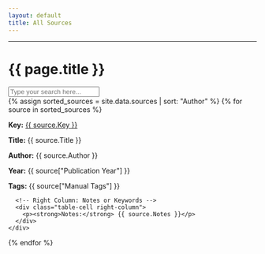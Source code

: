 ```yaml
---
layout: default
title: All Sources
---
```

---

<h1>{{ page.title }}</h1>

<div id="search-container">
  <input
    type="text"
    id="search-input"
    placeholder="Type your search here..."
    onkeyup="filterSources()"
  />
</div>

<div class="table" id="sources-container">
  {% assign sorted_sources = site.data.sources | sort: "Author" %}
  {% for source in sorted_sources %}
    <div class="table-row">
      <!-- Left Column: Title, Author, Year -->
      <div class="table-cell left-column">
        <p><strong>Key:</strong> <a href="{{ site.baseurl }}/sources/{{ source.Key }}.html">{{ source.Key }}</a></p>
        <p><strong>Title:</strong> {{ source.Title }}</p>
        <p><strong>Author:</strong> {{ source.Author }}</p>
        <p><strong>Year:</strong> {{ source["Publication Year"] }}</p>
        <p><strong>Tags:</strong> {{ source["Manual Tags"] }}</p>
      </div>
      
      <!-- Right Column: Notes or Keywords -->
      <div class="table-cell right-column">
        <p><strong>Notes:</strong> {{ source.Notes }}</p>
      </div>
    </div>
  {% endfor %}
</div>
